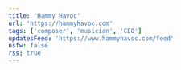 ```yaml
---
title: 'Hammy Havoc'
url: 'https://hammyhavoc.com'
tags: ['composer', 'musician', 'CEO']
updatesFeed: 'https://www.hammyhavoc.com/feed'
nsfw: false
rss: true
---
```

